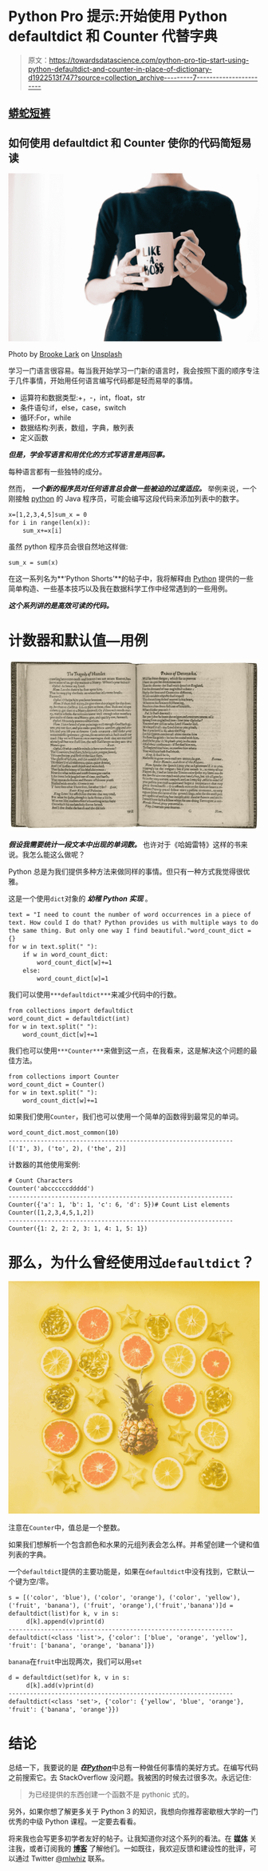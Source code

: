 # Python Pro 提示:开始使用 Python defaultdict 和 Counter 代替字典

> 原文：<https://towardsdatascience.com/python-pro-tip-start-using-python-defaultdict-and-counter-in-place-of-dictionary-d1922513f747?source=collection_archive---------7----------------------->

## [蟒蛇短裤](https://towardsdatascience.com/tagged/python-shorts)

## 如何使用 defaultdict 和 Counter 使你的代码简短易读

![](img/c5df5132c7524c3d9a0f493d73b232b2.png)

Photo by [Brooke Lark](https://unsplash.com/@brookelark?utm_source=medium&utm_medium=referral) on [Unsplash](https://unsplash.com?utm_source=medium&utm_medium=referral)

学习一门语言很容易。每当我开始学习一门新的语言时，我会按照下面的顺序专注于几件事情，开始用任何语言编写代码都是轻而易举的事情。

*   运算符和数据类型:+，-，int，float，str
*   条件语句:if，else，case，switch
*   循环:For，while
*   数据结构:列表，数组，字典，散列表
*   定义函数

***但是，学会写语言和用优化的方式写语言是两回事。***

每种语言都有一些独特的成分。

然而， ***一个新的程序员对任何语言总会做一些被迫的过度适应。*** 举例来说，一个刚接触 [python](https://amzn.to/2XPSiiG) 的 Java 程序员，可能会编写这段代码来添加列表中的数字。

```
x=[1,2,3,4,5]sum_x = 0
for i in range(len(x)):
    sum_x+=x[i]
```

虽然 python 程序员会很自然地这样做:

```
sum_x = sum(x)
```

在这一系列名为**‘Python Shorts’**的帖子中，我将解释由 [Python](https://amzn.to/2XPSiiG) 提供的一些简单构造、一些基本技巧以及我在数据科学工作中经常遇到的一些用例。

***这个系列讲的是高效可读的代码。***

# 计数器和默认值—用例

![](img/18e5e0a7276f4ba53359b14f1921661a.png)

***假设我需要统计一段文本中出现的单词数。*** 也许对于《哈姆雷特》这样的书来说。我怎么能这么做呢？

Python 总是为我们提供多种方法来做同样的事情。但只有一种方式我觉得很优雅。

这是一个使用`dict`对象的 ***幼稚 Python 实现*** 。

```
text = "I need to count the number of word occurrences in a piece of text. How could I do that? Python provides us with multiple ways to do the same thing. But only one way I find beautiful."word_count_dict = {}
for w in text.split(" "):
    if w in word_count_dict:
        word_count_dict[w]+=1
    else:
        word_count_dict[w]=1
```

我们可以使用`***defaultdict***`来减少代码中的行数。

```
from collections import defaultdict
word_count_dict = defaultdict(int)
for w in text.split(" "):
    word_count_dict[w]+=1
```

我们也可以使用`***Counter***`来做到这一点，在我看来，这是解决这个问题的最佳方法。

```
from collections import Counter
word_count_dict = Counter()
for w in text.split(" "):
    word_count_dict[w]+=1
```

如果我们使用`Counter`，我们也可以使用一个简单的函数得到最常见的单词。

```
word_count_dict.most_common(10)
---------------------------------------------------------------
[('I', 3), ('to', 2), ('the', 2)]
```

计数器的其他使用案例:

```
# Count Characters
Counter('abccccccddddd')
---------------------------------------------------------------
Counter({'a': 1, 'b': 1, 'c': 6, 'd': 5})# Count List elements
Counter([1,2,3,4,5,1,2])
---------------------------------------------------------------
Counter({1: 2, 2: 2, 3: 1, 4: 1, 5: 1})
```

# 那么，为什么曾经使用过`defaultdict`？

![](img/4804f0bf7ca0ff058cb36044665c6bc4.png)

注意在`Counter`中，值总是一个整数。

如果我们想解析一个包含颜色和水果的元组列表会怎么样。并希望创建一个键和值列表的字典。

一个`defaultdict`提供的主要功能是，如果在`defaultdict`中没有找到，它默认一个键为空/零。

```
s = [('color', 'blue'), ('color', 'orange'), ('color', 'yellow'), ('fruit', 'banana'), ('fruit', 'orange'),('fruit','banana')]d = defaultdict(list)for k, v in s:
     d[k].append(v)print(d)
---------------------------------------------------------------
defaultdict(<class 'list'>, {'color': ['blue', 'orange', 'yellow'], 'fruit': ['banana', 'orange', 'banana']})
```

`banana`在`fruit`中出现两次，我们可以用`set`

```
d = defaultdict(set)for k, v in s:
     d[k].add(v)print(d)
---------------------------------------------------------------
defaultdict(<class 'set'>, {'color': {'yellow', 'blue', 'orange'}, 'fruit': {'banana', 'orange'}})
```

# 结论

总结一下，我要说的是 ***在***[***Python***](https://amzn.to/2XPSiiG)中总有一种做任何事情的美好方式。在编写代码之前搜索它。去 StackOverflow 没问题。我被困的时候去过很多次。永远记住:

> 为已经提供的东西创建一个函数不是 pythonic 式的。

另外，如果你想了解更多关于 Python 3 的知识，我想向你推荐密歇根大学的一门优秀的中级 Python 课程。一定要去看看。

将来我也会写更多初学者友好的帖子。让我知道你对这个系列的看法。在 [**媒体**](https://medium.com/@rahul_agarwal) 关注我，或者订阅我的 [**博客**](http://eepurl.com/dbQnuX) 了解他们。一如既往，我欢迎反馈和建设性的批评，可以通过 Twitter [@mlwhiz](https://twitter.com/MLWhiz) 联系。